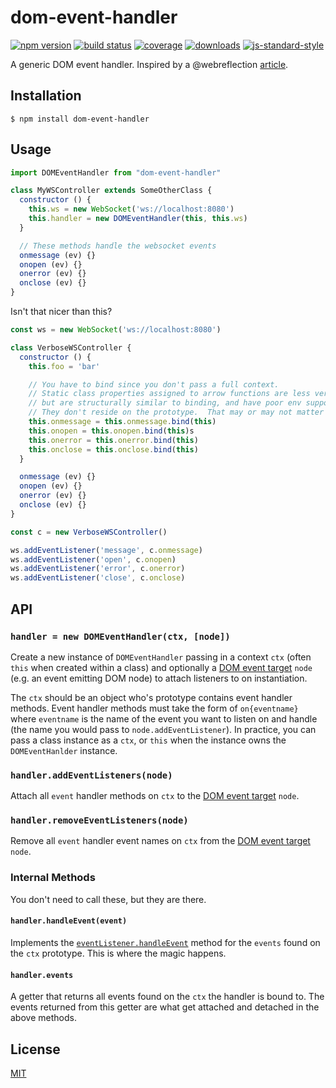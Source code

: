 # dom-event-handler
[![npm version][npmimg]][npm] [![build status][travisimg]][travis] [![coverage][coverallsimg]][coveralls]
[![downloads][downloadsimg]][downloads] [![js-standard-style][standardimg]][standard]

A generic DOM event handler.  Inspired by a @webreflection [article](https://medium.com/@WebReflection/dom-handleevent-a-cross-platform-standard-since-year-2000-5bf17287fd38).

## Installation
```console
$ npm install dom-event-handler
```

## Usage

```js
import DOMEventHandler from "dom-event-handler"

class MyWSController extends SomeOtherClass {
  constructor () {
    this.ws = new WebSocket('ws://localhost:8080')
    this.handler = new DOMEventHandler(this, this.ws)
  }

  // These methods handle the websocket events
  onmessage (ev) {}
  onopen (ev) {}
  onerror (ev) {}
  onclose (ev) {}
}
```

Isn't that nicer than this?

```js
const ws = new WebSocket('ws://localhost:8080')

class VerboseWSController {
  constructor () {
    this.foo = 'bar'

    // You have to bind since you don't pass a full context.
    // Static class properties assigned to arrow functions are less verbose
    // but are structurally similar to binding, and have poor env support still.
    // They don't reside on the prototype.  That may or may not matter to the use case.
    this.onmessage = this.onmessage.bind(this)
    this.onopen = this.onopen.bind(this)s
    this.onerror = this.onerror.bind(this)
    this.onclose = this.onclose.bind(this)
  }

  onmessage (ev) {}
  onopen (ev) {}
  onerror (ev) {}
  onclose (ev) {}
}

const c = new VerboseWSController()

ws.addEventListener('message', c.onmessage)
ws.addEventListener('open', c.onopen)
ws.addEventListener('error', c.onerror)
ws.addEventListener('close', c.onclose)
```

## API

### `handler = new DOMEventHandler(ctx, [node])`

Create a new instance of `DOMEventHandler` passing in a context `ctx` (often `this` when created within a class) and optionally a [DOM event target][domtarget] `node` (e.g. an event emitting DOM node) to attach listeners to on instantiation.

The `ctx` should be an object who's prototype contains event handler methods.  Event handler methods must take the form of `on{eventname}` where `eventname` is the name of the event you want to listen on and handle (the name you would pass to `node.addEventListener`).  In practice, you can pass a class instance as a `ctx`, or `this` when the instance owns the `DOMEventHanlder` instance.

### `handler.addEventListeners(node)`

Attach all `event` handler methods on `ctx` to the [DOM event target][domtarget] `node`.

### `handler.removeEventListeners(node)`

Remove all `event` handler event names on `ctx` from the [DOM event target][domtarget] `node`.

### Internal Methods

You don't need to call these, but they are there.

#### `handler.handleEvent(event)`

Implements the [`eventListener.handleEvent`](https://developer.mozilla.org/en-US/docs/Web/API/EventListener/handleEvent) method for the  `events` found on the `ctx` prototype.  This is where the magic happens.

#### `handler.events`

A getter that returns all events found on the `ctx` the handler is bound to.  The events returned from this getter are what get attached and detached in the above methods.

## License
[MIT](https://tldrlegal.com/license/mit-license)

[stabilityimg]: https://img.shields.io/badge/stability-experimental-orange.svg
[stability]: https://nodejs.org/api/documentation.html#documentation_stability_index
[npmimg]: https://img.shields.io/npm/v/dom-event-handler.svg
[npm]: https://npmjs.org/package/dom-event-handler
[travisimg]: https://img.shields.io/travis/bcomnes/dom-event-handler/master.svg
[travis]: https://travis-ci.org/bcomnes/dom-event-handler
[downloadsimg]: http://img.shields.io/npm/dm/dom-event-handler.svg
[downloads]: https://npmjs.org/package/dom-event-handler
[standardimg]: https://img.shields.io/badge/code%20style-standard-brightgreen.svg
[standard]: https://github.com/feross/standard
[coverallsimg]: https://img.shields.io/coveralls/bcomnes/dom-event-handler/master.svg
[coveralls]: https://coveralls.io/github/bcomnes/dom-event-handler


[domtarget]: https://developer.mozilla.org/en-US/docs/Web/API/EventTarget
